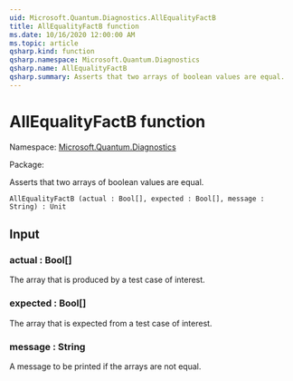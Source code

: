 ```yaml
---
uid: Microsoft.Quantum.Diagnostics.AllEqualityFactB
title: AllEqualityFactB function
ms.date: 10/16/2020 12:00:00 AM
ms.topic: article
qsharp.kind: function
qsharp.namespace: Microsoft.Quantum.Diagnostics
qsharp.name: AllEqualityFactB
qsharp.summary: Asserts that two arrays of boolean values are equal.
---
```


# AllEqualityFactB function

Namespace: [Microsoft.Quantum.Diagnostics](xref:Microsoft.Quantum.Diagnostics)

Package: [](https://nuget.org/packages/)


Asserts that two arrays of boolean values are equal.

```Q#
AllEqualityFactB (actual : Bool[], expected : Bool[], message : String) : Unit
```


## Input

### actual : Bool[]

The array that is produced by a test case of interest.


### expected : Bool[]

The array that is expected from a test case of interest.


### message : String

A message to be printed if the arrays are not equal.

